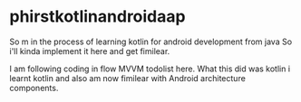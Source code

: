 # phirstkotlinandroidaap
So m in the process of learning kotlin for android development from java
So i'll kinda implement it here and get fimilear.

I am following coding in flow MVVM todolist here. 
What this did was kotlin i learnt kotlin and also am now fimilear with Android architecture components.


